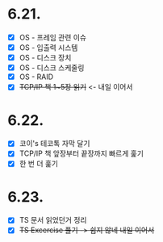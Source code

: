 # 6.21.

- [x] OS - 프레임 관련 이슈
- [x] OS - 입출력 시스템
- [x] OS - 디스크 장치
- [x] OS - 디스크 스케줄링
- [x] OS - RAID
- [x] ~~TCP/IP 책 1~5장 읽기~~ <- 내일 이어서

# 6.22.

- [x] 코이's 테코톡 자막 달기
- [x] TCP/IP 책 앞장부터 끝장까지 빠르게 훑기
- [x] 한 번 더 훑기

# 6.23.

- [x] TS 문서 읽었던거 정리
- [x] ~~TS Excercise 풀기 -> 쉽지 않네 내일 이어서~~
